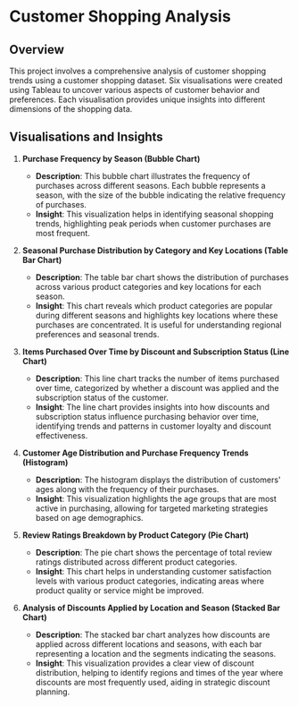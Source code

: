 # Customer Shopping Analysis

## Overview

This project involves a comprehensive analysis of customer shopping trends using a customer shopping dataset. Six visualisations were created using Tableau to uncover various aspects of customer behavior and preferences. Each visualisation provides unique insights into different dimensions of the shopping data.

## Visualisations and Insights

1. **Purchase Frequency by Season (Bubble Chart)**
   - **Description**: This bubble chart illustrates the frequency of purchases across different seasons. Each bubble represents a season, with the size of the bubble indicating the relative frequency of purchases.
   - **Insight**: This visualization helps in identifying seasonal shopping trends, highlighting peak periods when customer purchases are most frequent.

2. **Seasonal Purchase Distribution by Category and Key Locations (Table Bar Chart)**
   - **Description**: The table bar chart shows the distribution of purchases across various product categories and key locations for each season.
   - **Insight**: This chart reveals which product categories are popular during different seasons and highlights key locations where these purchases are concentrated. It is useful for understanding regional preferences and seasonal trends.

3. **Items Purchased Over Time by Discount and Subscription Status (Line Chart)**
   - **Description**: This line chart tracks the number of items purchased over time, categorized by whether a discount was applied and the subscription status of the customer.
   - **Insight**: The line chart provides insights into how discounts and subscription status influence purchasing behavior over time, identifying trends and patterns in customer loyalty and discount effectiveness.

4. **Customer Age Distribution and Purchase Frequency Trends (Histogram)**
   - **Description**: The histogram displays the distribution of customers' ages along with the frequency of their purchases.
   - **Insight**: This visualization highlights the age groups that are most active in purchasing, allowing for targeted marketing strategies based on age demographics.

5. **Review Ratings Breakdown by Product Category (Pie Chart)**
   - **Description**: The pie chart shows the percentage of total review ratings distributed across different product categories.
   - **Insight**: This chart helps in understanding customer satisfaction levels with various product categories, indicating areas where product quality or service might be improved.

6. **Analysis of Discounts Applied by Location and Season (Stacked Bar Chart)**
   - **Description**: The stacked bar chart analyzes how discounts are applied across different locations and seasons, with each bar representing a location and the segments indicating the seasons.
   - **Insight**: This visualization provides a clear view of discount distribution, helping to identify regions and times of the year where discounts are most frequently used, aiding in strategic discount planning.
